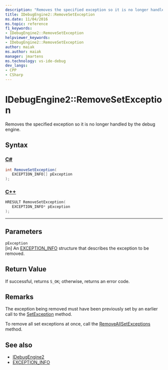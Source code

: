 ```yaml
---
description: "Removes the specified exception so it is no longer handled by the debug engine."
title: IDebugEngine2::RemoveSetException
ms.date: 11/04/2016
ms.topic: reference
f1_keywords:
- IDebugEngine2::RemoveSetException
helpviewer_keywords:
- IDebugEngine2::RemoveSetException
author: maiak
ms.author: maiak
manager: jmartens
ms.technology: vs-ide-debug
dev_langs:
- CPP
- CSharp
---
```

# IDebugEngine2::RemoveSetException

Removes the specified exception so it is no longer handled by the debug engine.

## Syntax

### [C#](#tab/csharp)
```csharp
int RemoveSetException( 
   EXCEPTION_INFO[] pException
);
```
### [C++](#tab/cpp)
```cpp
HRESULT RemoveSetException( 
   EXCEPTION_INFO* pException
);
```
---

## Parameters
`pException`\
[in] An [EXCEPTION_INFO](../../../extensibility/debugger/reference/exception-info.md) structure that describes the exception to be removed.

## Return Value
 If successful, returns `S_OK`; otherwise, returns an error code.

## Remarks
 The exception being removed must have been previously set by an earlier call to the [SetException](../../../extensibility/debugger/reference/idebugengine2-setexception.md) method.

 To remove all set exceptions at once, call the [RemoveAllSetExceptions](../../../extensibility/debugger/reference/idebugengine2-removeallsetexceptions.md) method.

## See also
- [IDebugEngine2](../../../extensibility/debugger/reference/idebugengine2.md)
- [EXCEPTION_INFO](../../../extensibility/debugger/reference/exception-info.md)
